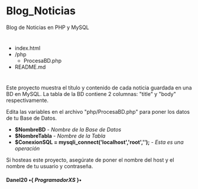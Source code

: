 # Blog_Noticias
Blog de Noticias en PHP y MySQL

#

- index.html
- /php
  - ProcesaBD.php
- README.md

#

Este proyecto muestra el título y contenido de cada noticia guardada en una BD en MySQL.
La tabla de la BD contiene 2 columnas: "title" y "body" respectivamente.

Edita las variables en el archivo "php/ProcesaBD.php" para poner los datos de tu Base de Datos.

- **$NombreBD** - *Nombre de la Base de Datos*
- **$NombreTabla** - *Nombre de la Tabla*
- **$ConexionSQL = mysqli_connect('localhost','root','');** - *Esta es una operación*

Si hosteas este proyecto, asegúrate de poner el nombre del host y el nombre de tu usuario y contraseña.

#### **Danel20** •{ *ProgramadorXS* }•

